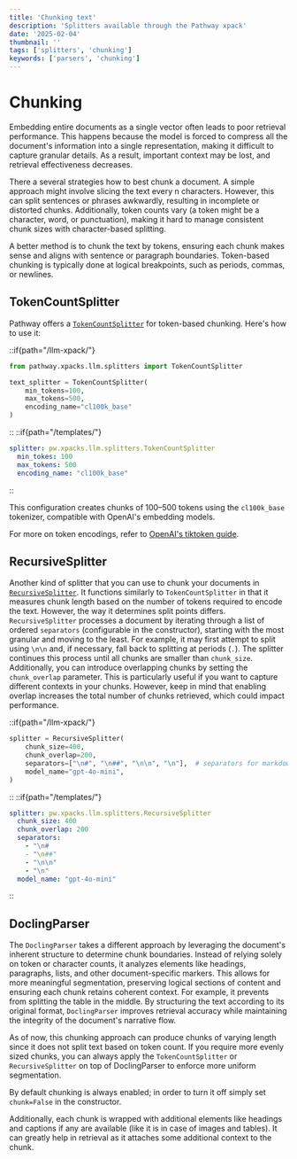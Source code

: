 ```yaml
---
title: 'Chunking text'
description: 'Splitters available through the Pathway xpack'
date: '2025-02-04'
thumbnail: ''
tags: ['splitters', 'chunking']
keywords: ['parsers', 'chunking']
---
```


# Chunking

Embedding entire documents as a single vector often leads to poor retrieval performance. This happens because the model is forced to compress all the document's information into a single representation, making it difficult to capture granular details. As a result, important context may be lost, and retrieval effectiveness decreases.

There a several strategies how to best chunk a document. A simple approach might involve slicing the text every n characters. However, this can split sentences or phrases awkwardly, resulting in incomplete or distorted chunks. Additionally, token counts vary (a token might be a character, word, or punctuation), making it hard to manage consistent chunk sizes with character-based splitting.

A better method is to chunk the text by tokens, ensuring each chunk makes sense and aligns with sentence or paragraph boundaries. Token-based chunking is typically done at logical breakpoints, such as periods, commas, or newlines.

## TokenCountSplitter
Pathway offers a [`TokenCountSplitter`](/developers/api-docs/pathway-xpacks-llm/splitters#pathway.xpacks.llm.splitters.TokenCountSplitter) for token-based chunking. Here's how to use it:

::if{path="/llm-xpack/"}
```python
from pathway.xpacks.llm.splitters import TokenCountSplitter

text_splitter = TokenCountSplitter(
    min_tokens=100,
    max_tokens=500,
    encoding_name="cl100k_base"
)
```
::
::if{path="/templates/"}
```yaml
splitter: pw.xpacks.llm.splitters.TokenCountSplitter
  min_tokes: 100
  max_tokens: 500
  encoding_name: "cl100k_base"
```
::

This configuration creates chunks of 100–500 tokens using the `cl100k_base` tokenizer, compatible with OpenAI's embedding models.

For more on token encodings, refer to [OpenAI's tiktoken guide](https://cookbook.openai.com/examples/how_to_count_tokens_with_tiktoken#encodings).

## RecursiveSplitter

Another kind of splitter that you can use to chunk your documents in [`RecursiveSplitter`](/developers/api-docs/pathway-xpacks-llm/splitters#pathway.xpacks.llm.splitters.RecursiveSplitter). 
It functions similarly to `TokenCountSplitter` in that it measures chunk length based on the number of tokens required to encode the text. 
However, the way it determines split points differs.
`RecursiveSplitter` processes a document by iterating through a list of ordered `separators` (configurable in the constructor), starting with the most granular and moving to the least. For example, it may first attempt to split using `\n\n` and, if necessary, fall back to splitting at periods (`.`).
The splitter continues this process until all chunks are smaller than `chunk_size`.
Additionally, you can introduce overlapping chunks by setting the `chunk_overlap` parameter. This is particularly useful if you want to capture different contexts in your chunks. However, keep in mind that enabling overlap increases the total number of chunks retrieved, which could impact performance.

::if{path="/llm-xpack/"}
```python
splitter = RecursiveSplitter(
    chunk_size=400,
    chunk_overlap=200,
    separators=["\n#", "\n##", "\n\n", "\n"],  # separators for markdown documents
    model_name="gpt-4o-mini",
)
```
::
::if{path="/templates/"}
```yaml
splitter: pw.xpacks.llm.splitters.RecursiveSplitter
  chunk_size: 400
  chunk_overlap: 200
  separators:
    - "\n#
    - "\n##"
    - "\n\n"
    - "\n"
  model_name: "gpt-4o-mini"
```
::


## DoclingParser

The `DoclingParser` takes a different approach by leveraging the document's inherent structure to determine chunk boundaries. Instead of relying solely on token or character counts, it analyzes elements like headings, paragraphs, lists, and other document-specific markers. This allows for more meaningful segmentation, preserving logical sections of content and ensuring each chunk retains coherent context. For example, it prevents from splitting the table in the middle.
By structuring the text according to its original format, `DoclingParser` improves retrieval accuracy while maintaining the integrity of the document's narrative flow.

As of now, this chunking approach can produce chunks of varying length since it does not split text based on token count. If you require more evenly sized chunks, you can always apply the `TokenCountSplitter` or `RecursiveSplitter` on top of DoclingParser to enforce more uniform segmentation.

By default chunking is always enabled; in order to turn it off simply set `chunk=False` in the constructor.

Additionally, each chunk is wrapped with additional elements like headings and captions if any are available (like it is in case of images and tables). 
It can greatly help in retrieval as it attaches some additional context to the chunk.

